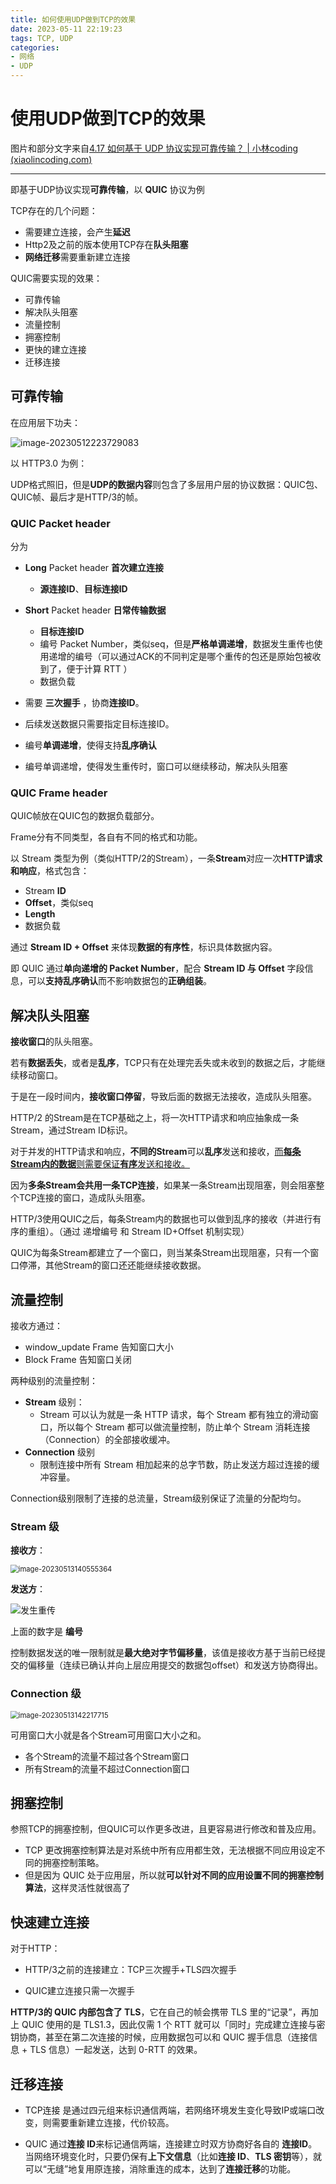 ```yaml
---
title: 如何使用UDP做到TCP的效果
date: 2023-05-11 22:19:23
tags: TCP, UDP
categories:
- 网络
- UDP
---
```


# 使用UDP做到TCP的效果

图片和部分文字来自[4.17 如何基于 UDP 协议实现可靠传输？ | 小林coding (xiaolincoding.com)](https://xiaolincoding.com/network/3_tcp/quic.html#quic-对拥塞控制改进)

---

即基于UDP协议实现**可靠传输**，以 **QUIC** 协议为例

TCP存在的几个问题：

- 需要建立连接，会产生**延迟**
- Http2及之前的版本使用TCP存在**队头阻塞**
- **网络迁移**需要重新建立连接

<!--more-->

QUIC需要实现的效果：

- 可靠传输
- 解决队头阻塞
- 流量控制
- 拥塞控制
- 更快的建立连接
- 迁移连接





## 可靠传输

在应用层下功夫：

![image-20230512223729083](如何使用UDP做到TCP的效果/image-20230512223729083.png)

以 HTTP3.0 为例：

UDP格式照旧，但是**UDP的数据内容**则包含了多层用户层的协议数据：QUIC包、QUIC帧、最后才是HTTP/3的帧。



### QUIC Packet header

分为

- **Long** Packet header **首次建立连接**
  - **源连接ID**、**目标连接ID**
- **Short** Packet header **日常传输数据**
  - **目标连接ID**
  - 编号 Packet Number，类似seq，但是**严格单调递增**，数据发生重传也使用递增的编号（可以通过ACK的不同判定是哪个重传的包还是原始包被收到了，便于计算 RTT ）
  - 数据负载



- 需要 **三次握手** ，协商**连接ID**。

- 后续发送数据只需要指定目标连接ID。
- 编号**单调递增**，使得支持**乱序确认**
- 编号单调递增，使得发生重传时，窗口可以继续移动，解决队头阻塞



### QUIC Frame header

QUIC帧放在QUIC包的数据负载部分。

Frame分有不同类型，各自有不同的格式和功能。

以 Stream 类型为例（类似HTTP/2的Stream），一条**Stream**对应一次**HTTP请求和响应**，格式包含：

- Stream **ID**
- **Offset**，类似seq
- **Length**
- 数据负载

通过 **Stream ID + Offset** 来体现**数据的有序性**，标识具体数据内容。

即 QUIC 通过**单向递增的 Packet Number**，配合 **Stream ID 与 Offset** 字段信息，可以**支持乱序确认**而不影响数据包的**正确组装**。



## 解决队头阻塞

**接收窗口**的队头阻塞。

若有**数据丢失**，或者是**乱序**，TCP只有在处理完丢失或未收到的数据之后，才能继续移动窗口。

于是在一段时间内，**接收窗口停留**，导致后面的数据无法接收，造成队头阻塞。



HTTP/2 的Stream是在TCP基础之上，将一次HTTP请求和响应抽象成一条Stream，通过Stream ID标识。

对于并发的HTTP请求和响应，**不同的Stream**可以**乱序**发送和接收，<u>而**每条Stream内的数据**则需要保证**有序**发送和接收。</u>

因为**多条Stream会共用一条TCP连接**，如果某一条Stream出现阻塞，则会阻塞整个TCP连接的窗口，造成队头阻塞。



HTTP/3使用QUIC之后，每条Stream内的数据也可以做到乱序的接收（并进行有序的重组）。（通过 递增编号 和 Stream ID+Offset 机制实现）

QUIC为每条Stream都建立了一个窗口，则当某条Stream出现阻塞，只有一个窗口停滞，其他Stream的窗口还还能继续接收数据。





## 流量控制

接收方通过：

- window_update Frame 告知窗口大小
- Block Frame 告知窗口关闭

两种级别的流量控制：

- **Stream** 级别：
  - Stream 可以认为就是一条 HTTP 请求，每个 Stream 都有独立的滑动窗口，所以每个 Stream 都可以做流量控制，防止单个 Stream 消耗连接（Connection）的全部接收缓冲。
- **Connection** 级别
  - 限制连接中所有 Stream 相加起来的总字节数，防止发送方超过连接的缓冲容量。

Connection级别限制了连接的总流量，Stream级别保证了流量的分配均匀。



### Stream 级

**接收方**：

<img src="如何使用UDP做到TCP的效果/image-20230513140555364.png" alt="image-20230513140555364" style="zoom:80%;" />

**发送方**：

![发生重传](如何使用UDP做到TCP的效果/image-20230513142006952.png)

上面的数字是 **编号**

控制数据发送的唯一限制就是**最大绝对字节偏移量**，该值是接收方基于当前已经提交的偏移量（连续已确认并向上层应用提交的数据包offset）和发送方协商得出。



### Connection 级

<img src="如何使用UDP做到TCP的效果/image-20230513142217715.png" alt="image-20230513142217715" style="zoom:80%;" />

可用窗口大小就是各个Stream可用窗口大小之和。

- 各个Stream的流量不超过各个Stream窗口
- 所有Stream的流量不超过Connection窗口



## 拥塞控制

参照TCP的拥塞控制，但QUIC可以作更多改进，且更容易进行修改和普及应用。

- TCP 更改拥塞控制算法是对系统中所有应用都生效，无法根据不同应用设定不同的拥塞控制策略。
- 但是因为 QUIC 处于应用层，所以就**可以针对不同的应用设置不同的拥塞控制算法**，这样灵活性就很高了





## 快速建立连接

对于HTTP：

- HTTP/3之前的连接建立：TCP三次握手+TLS四次握手

- QUIC建立连接只需一次握手

**HTTP/3的 QUIC 内部包含了 TLS**，它在自己的帧会携带 TLS 里的“记录”，再加上 QUIC 使用的是 TLS1.3，因此仅需 1 个 RTT 就可以「同时」完成建立连接与密钥协商，甚至在第二次连接的时候，应用数据包可以和 QUIC 握手信息（连接信息 + TLS 信息）一起发送，达到 0-RTT 的效果。





## 迁移连接

- TCP连接 是通过四元组来标识通信两端，若网络环境发生变化导致IP或端口改变，则需要重新建立连接，代价较高。

- QUIC 通过**连接 ID**来标记通信两端，连接建立时双方协商好各自的 **连接ID**。当网络环境变化时，只要仍保有**上下文信息**（比如**连接 ID**、**TLS 密钥**等），就可以“无缝”地复用原连接，消除重连的成本，达到了**连接迁移**的功能。











